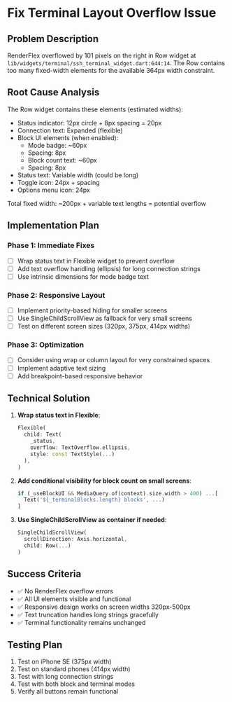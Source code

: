# Fix Terminal Layout Overflow Issue

## Problem Description

RenderFlex overflowed by 101 pixels on the right in Row widget at `lib/widgets/terminal/ssh_terminal_widget.dart:644:14`. The Row contains too many fixed-width elements for the available 364px width constraint.

## Root Cause Analysis

The Row widget contains these elements (estimated widths):
- Status indicator: 12px circle + 8px spacing = 20px
- Connection text: Expanded (flexible)  
- Block UI elements (when enabled):
  - Mode badge: ~60px
  - Spacing: 8px  
  - Block count text: ~60px
  - Spacing: 8px
- Status text: Variable width (could be long)
- Toggle icon: 24px + spacing
- Options menu icon: 24px

Total fixed width: ~200px + variable text lengths = potential overflow

## Implementation Plan

### Phase 1: Immediate Fixes
- [ ] Wrap status text in Flexible widget to prevent overflow
- [ ] Add text overflow handling (ellipsis) for long connection strings
- [ ] Use intrinsic dimensions for mode badge text

### Phase 2: Responsive Layout
- [ ] Implement priority-based hiding for smaller screens
- [ ] Use SingleChildScrollView as fallback for very small screens
- [ ] Test on different screen sizes (320px, 375px, 414px widths)

### Phase 3: Optimization
- [ ] Consider using wrap or column layout for very constrained spaces
- [ ] Implement adaptive text sizing
- [ ] Add breakpoint-based responsive behavior

## Technical Solution

1. **Wrap status text in Flexible**:
   ```dart
   Flexible(
     child: Text(
       _status,
       overflow: TextOverflow.ellipsis,
       style: const TextStyle(...)
     ),
   )
   ```

2. **Add conditional visibility for block count on small screens**:
   ```dart
   if (_useBlockUI && MediaQuery.of(context).size.width > 400) ...[
     Text('${_terminalBlocks.length} blocks', ...)
   ]
   ```

3. **Use SingleChildScrollView as container if needed**:
   ```dart
   SingleChildScrollView(
     scrollDirection: Axis.horizontal,
     child: Row(...)
   )
   ```

## Success Criteria
- ✅ No RenderFlex overflow errors
- ✅ All UI elements visible and functional  
- ✅ Responsive design works on screen widths 320px-500px
- ✅ Text truncation handles long strings gracefully
- ✅ Terminal functionality remains unchanged

## Testing Plan
1. Test on iPhone SE (375px width)
2. Test on standard phones (414px width) 
3. Test with long connection strings
4. Test with both block and terminal modes
5. Verify all buttons remain functional
